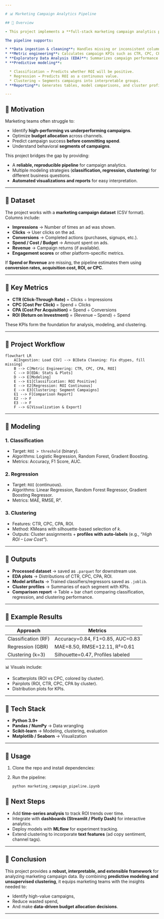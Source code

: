 ```yaml
---

# 📊 Marketing Campaign Analytics Pipeline

## 🔹 Overview

- This project implements a **full-stack marketing campaign analytics pipeline** in **Python**. The goal is to transform raw campaign datasets (impressions, clicks, conversions, costs, engagement metrics) into **actionable insights** that drive marketing decisions.

The pipeline supports:

* **Data ingestion & cleaning**: Handles missing or inconsistent columns (e.g., Spend, Revenue).
* **Metric engineering**: Calculates campaign KPIs such as CTR, CPC, CPA, and ROI.
* **Exploratory Data Analysis (EDA)**: Summarizes campaign performance with plots and statistics.
* **Predictive modeling**:

  * Classification → Predicts whether ROI will be positive.
  * Regression → Predicts ROI as a continuous value.
  * Clustering → Segments campaigns into interpretable groups.
* **Reporting**: Generates tables, model comparisons, and cluster profiles with labels like *“High ROI – Low Cost”*.

---
```


## 🔹 Motivation

Marketing teams often struggle to:

* Identify **high-performing vs underperforming campaigns**.
* Optimize **budget allocation** across channels.
* Predict campaign success **before committing spend**.
* Understand behavioral **segments of campaigns**.

This project bridges the gap by providing:

* A **reliable, reproducible pipeline** for campaign analytics.
* Multiple modeling strategies (**classification, regression, clustering**) for different business questions.
* **Automated visualizations and reports** for easy interpretation.

---

## 🔹 Dataset

The project works with a **marketing campaign dataset** (CSV format). Columns include:

* **Impressions** → Number of times an ad was shown.
* **Clicks** → User clicks on the ad.
* **Conversions** → Completed actions (purchases, signups, etc.).
* **Spend / Cost / Budget** → Amount spent on ads.
* **Revenue** → Campaign returns (if available).
* **Engagement scores** or other platform-specific metrics.

If **Spend or Revenue** are missing, the pipeline estimates them using **conversion rates, acquisition cost, ROI, or CPC**.

---

## 🔹 Key Metrics

* **CTR (Click-Through Rate)** = Clicks ÷ Impressions
* **CPC (Cost Per Click)** = Spend ÷ Clicks
* **CPA (Cost Per Acquisition)** = Spend ÷ Conversions
* **ROI (Return on Investment)** = (Revenue – Spend) ÷ Spend

These KPIs form the foundation for analysis, modeling, and clustering.

---

## 🔹 Project Workflow

```mermaid
flowchart LR
    A[Ingestion: Load CSV] --> B[Data Cleaning: Fix dtypes, fill missing]
    B --> C[Metric Engineering: CTR, CPC, CPA, ROI]
    C --> D[EDA: Stats & Plots]
    D --> E[Modeling]
    E --> E1[Classification: ROI Positive]
    E --> E2[Regression: ROI Continuous]
    E --> E3[Clustering: Segment Campaigns]
    E1 --> F[Comparison Report]
    E2 --> F
    E3 --> F
    F --> G[Visualization & Export]
```

---

## 🔹 Modeling

### 1. **Classification**

* Target: `ROI > threshold` (binary).
* Algorithms: Logistic Regression, Random Forest, Gradient Boosting.
* Metrics: Accuracy, F1 Score, AUC.

### 2. **Regression**

* Target: `ROI` (continuous).
* Algorithms: Linear Regression, Random Forest Regressor, Gradient Boosting Regressor.
* Metrics: MAE, RMSE, R².

### 3. **Clustering**

* Features: CTR, CPC, CPA, ROI.
* Method: KMeans with silhouette-based selection of *k*.
* Outputs: Cluster assignments + **profiles with auto-labels** (e.g., *“High ROI – Low Cost”*).

---

## 🔹 Outputs

* **Processed dataset** → saved as `.parquet` for downstream use.
* **EDA plots** → Distributions of CTR, CPC, CPA, ROI.
* **Model artifacts** → Trained classifiers/regressors saved as `.joblib`.
* **Cluster profiles** → Summaries of each segment with KPIs.
* **Comparison report** → Table + bar chart comparing classification, regression, and clustering performance.

---

## 🔹 Example Results

| Approach            | Metrics                           |
| ------------------- | --------------------------------- |
| Classification (RF) | Accuracy=0.84, F1=0.85, AUC=0.83  |
| Regression (GBR)    | MAE=8.50, RMSE=12.11, R²=0.61     |
| Clustering (k=3)    | Silhouette=0.47, Profiles labeled |

📊 Visuals include:

* Scatterplots (ROI vs CPC, colored by cluster).
* Pairplots (ROI, CTR, CPC, CPA by cluster).
* Distribution plots for KPIs.

---

## 🔹 Tech Stack

* **Python 3.9+**
* **Pandas / NumPy** → Data wrangling
* **Scikit-learn** → Modeling, clustering, evaluation
* **Matplotlib / Seaborn** → Visualization

---

## 🔹 Usage

1. Clone the repo and install dependencies:

2. Run the pipeline:

   ```bash
   python marketing_campaign_pipeline.ipynb
   ```

## 🔹 Next Steps

* Add **time-series analysis** to track ROI trends over time.
* Integrate with **dashboards (Streamlit / Plotly Dash)** for interactive analytics.
* Deploy models with **MLflow** for experiment tracking.
* Extend clustering to incorporate **text features** (ad copy sentiment, channel tags).

---

## 🔹 Conclusion

This project provides a **robust, interpretable, and extensible framework** for analyzing marketing campaign data. By combining **predictive modeling and unsupervised clustering**, it equips marketing teams with the insights needed to:

* Identify high-value campaigns,
* Reduce wasted spend,
* And make **data-driven budget allocation decisions**.

---

